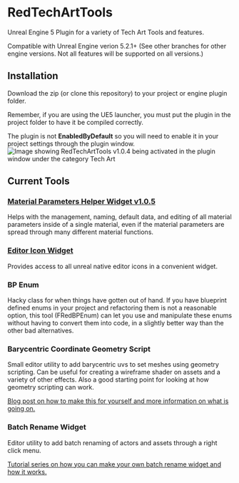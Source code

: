 # RedTechArtTools

Unreal Engine 5 Plugin for a variety of Tech Art Tools and features.

Compatible with Unreal Engine verion 5.2.1+ (See other branches for other engine versions. Not all features will be supported on all versions.)

## Installation

Download the zip (or clone this repository) to your project or engine plugin folder.

Remember, if you are using the UE5 launcher, you must put the plugin in the project folder to have it be compiled correctly.

The plugin is not **EnabledByDefault** so you will need to enable it in your project settings through the plugin window.
![Image showing RedTechArtTools v1.0.4 being activated in the plugin window under the category Tech Art](Documentation/Images/mph.activate_plugin.png)

## Current Tools

### [Material Parameters Helper Widget v1.0.5](https://github.com/Ryan-DowlingSoka/RedTechArtTools/wiki/Material-Parameter-Helper)

Helps with the management, naming, default data, and editing of all material parameters inside of a single material, even if the material parameters are spread through many different material functions.

### [Editor Icon Widget](https://github.com/Ryan-DowlingSoka/RedTechArtTools/wiki/Editor-Icon-Widget)

Provides access to all unreal native editor icons in a convenient widget.

### BP Enum

Hacky class for when things have gotten out of hand. If you have blueprint defined enums in your project and refactoring them is not a reasonable option, this tool (FRedBPEnum) can let you use and manipulate these enums without having to convert them into code, in a slightly better way than the other bad alternatives.

### Barycentric Coordinate Geometry Script

Small editor utility to add barycentric uvs to set meshes using geometry scripting. Can be useful for creating a wireframe shader on assets and a variety of other effects. Also a good starting point for looking at how geometry scripting can work.

[Blog post on how to make this for yourself and more information on what is going on.](https://ryandowlingsoka.com/unreal/wireframe-barycentric-coords/)

### Batch Rename Widget

Editor utility to add batch renaming of actors and assets through a right click menu.

[Tutorial series on how you can make your own batch rename widget and how it works.](https://ryandowlingsoka.com/unreal/batch-rename-tool/)

